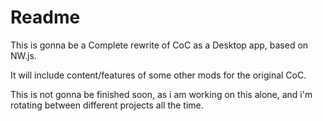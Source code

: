 # Readme

This is gonna be a Complete rewrite of CoC as a Desktop app, based on NW.js.

It will include content/features of some other mods for the original CoC.

This is not gonna be finished soon, as i am working on this alone, and i'm rotating between different projects all the time.
